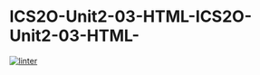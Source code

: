 # ICS2O-Unit2-03-HTML-ICS2O-Unit2-03-HTML-
[![linter](https://github.com/Daniel-Pawelko/ICS2O-Unit2-03-HTML-ICS2O-Unit2-03-HTML-/workflows/linter/badge.svg)](https://github.com/marketplace/actions/super-linter)  
